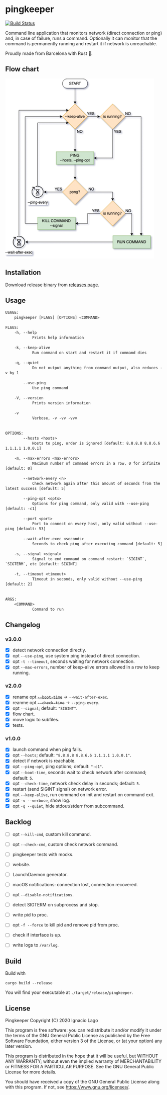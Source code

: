 # pingkeeper

[![Build Status](https://travis-ci.org/ignlg/pingkeeper.svg?branch=master)](https://travis-ci.org/ignlg/pingkeeper)

Command line application that monitors network (direct connection or ping) and, in case of failure, runs a command. Optionally it can monitor that the command is permanently running and restart it if network is unreachable.

Proudly made from Barcelona with Rust 🦀.

## Flow chart

![Flow Chart](assets/Pingkeeper-flowchart.png)

## Installation

Download release binary from [releases page](https://github.com/ignlg/pingkeeper/releases).

## Usage

```
USAGE:
    pingkeeper [FLAGS] [OPTIONS] <COMMAND>

FLAGS:
    -h, --help
            Prints help information

    -k, --keep-alive
            Run command on start and restart it if command dies

    -q, --quiet
            Do not output anything from command output, also reduces -v by 1

        --use-ping
            Use ping command

    -V, --version
            Prints version information

    -v
            Verbose, -v -vv -vvv


OPTIONS:
        --hosts <hosts>
            Hosts to ping, order is ignored [default: 8.8.8.8 8.8.6.6 1.1.1.1 1.0.0.1]

    -m, --max-errors <max-errors>
            Maximum number of command errors in a row, 0 for infinite [default: 0]

        --network-every <n>
            Check network again after this amount of seconds from the latest success [default: 5]

        --ping-opt <opts>
            Options for ping command, only valid with --use-ping [default: -c1]

        --port <port>
            Port to connect on every host, only valid without --use-ping [default: 53]

        --wait-after-exec <seconds>
            Seconds to check ping after executing command [default: 5]

    -s, --signal <signal>
            Signal to end command on command restart: `SIGINT`, `SIGTERM`, etc [default: SIGINT]

    -t, --timeout <timeout>
            Timeout in seconds, only valid without --use-ping [default: 2]


ARGS:
    <COMMAND>
            Command to run
```

## Changelog

### v3.0.0

- [x] detect network connection directly.
- [x] opt `--use-ping`, use system ping instead of direct connection.
- [x] opt `-t --timeout`, seconds waiting for network connection.
- [x] opt `--max-errors`, number of keep-alive errors allowed in a row to keep running.

### v2.0.0

- [x] rename opt ~~`--boot-time`~~ -> `--wait-after-exec`.
- [x] reanme opt ~~`--check-time`~~ -> `--ping-every`.
- [x] opt `--signal`; default: `"SIGINT"`.
- [x] flow chart.
- [x] move logic to subfiles.
- [x] tests.

### v1.0.0

- [x] launch command when ping fails.
- [x] opt `--hosts`; default: `"8.8.8.8 8.8.6.6 1.1.1.1 1.0.0.1"`.
- [x] detect if network is reachable.
- [x] opt `--ping-opt`, ping options; default: `"-c1"`.
- [x] opt `--boot-time`, seconds wait to check network after command; default: `5`.
- [x] opt `--check-time`, network check delay in seconds; default: `5`.
- [x] restart (send SIGINT signal) on network error.
- [x] opt `--keep-alive`, run command on init and restart on command exit.
- [x] opt `-v --verbose`, show log.
- [x] opt `-q --quiet`, hide stdout/stderr from subcommand.

## Backlog

- [ ] opt `--kill-cmd`, custom kill command.
- [ ] opt `--check-cmd`, custom check network command.

- [ ] pingkeeper tests with mocks.
- [ ] website.
- [ ] LaunchDaemon generator.
- [ ] macOS notifications: connection lost, connection recovered.
- [ ] opt `--disable-notifications`.

- [ ] detect SIGTERM on subprocess and stop.
- [ ] write pid to proc.
- [ ] opt `-f --force` to kill pid and remove pid from proc.
- [ ] check if interface is up.
- [ ] write logs to `/var/log`.

## Build

Build with

```
cargo build --release
```

You will find your executable at `./target/release/pingkeeper`.

## License

Pingkeeper
Copyright (C) 2020 Ignacio Lago

This program is free software: you can redistribute it and/or modify
it under the terms of the GNU General Public License as published by
the Free Software Foundation, either version 3 of the License, or
(at your option) any later version.

This program is distributed in the hope that it will be useful,
but WITHOUT ANY WARRANTY; without even the implied warranty of
MERCHANTABILITY or FITNESS FOR A PARTICULAR PURPOSE. See the
GNU General Public License for more details.

You should have received a copy of the GNU General Public License
along with this program. If not, see <https://www.gnu.org/licenses/>.
